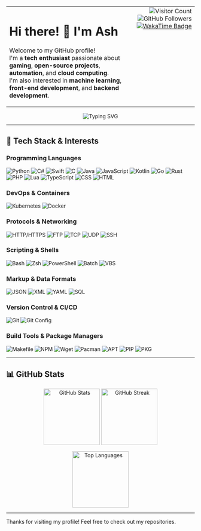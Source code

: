 <table width="100%">
  <tr>
    <td>
      <h1>Hi there! 👋 I'm Ash</h1>
      <p>
        Welcome to my GitHub profile! <br>
        I'm a <strong>tech enthusiast</strong> passionate about <strong>gaming</strong>, <strong>open-source projects</strong>, <strong>automation</strong>, and <strong>cloud computing</strong>.<br>
        I'm also interested in <strong>machine learning</strong>, <strong>front-end development</strong>, and <strong>backend development</strong>.
      </p>
    </td>
    <td align="right" style="vertical-align: top;">
      <img src="https://komarev.com/ghpvc/?username=Ash1421&color=blueviolet&style=flat-square" alt="Visitor Count" />
      <img src="https://img.shields.io/github/followers/Ash1421?style=social&color=purple" alt="GitHub Followers" />
      <a href="https://wakatime.com/@dfdffe14-322b-4a5b-aea8-bfecd3434d3f">
        <img src="https://wakatime.com/badge/user/dfdffe14-322b-4a5b-aea8-bfecd3434d3f.svg" alt="WakaTime Badge" />
      </a>
    </td>
  </tr>
</table>


<p align="center">
  <img src="https://readme-typing-svg.herokuapp.com?font=Fira+Code&size=22&duration=4000&color=9B59B6&center=true&lines=Hi+there!+I'm+Ash+👋;Tech+enthusiast+and+gamer;Always+learning+new+things!" alt="Typing SVG">
</p>

---

## 🔧 Tech Stack & Interests

### Programming Languages  
<img src="https://img.shields.io/badge/Python-6A5ACD?style=for-the-badge&logo=python&logoColor=white" alt="Python" />  
<img src="https://img.shields.io/badge/C%23-800080?style=for-the-badge&logo=c-sharp&logoColor=white" alt="C#" />  
<img src="https://img.shields.io/badge/Swift-9B59B6?style=for-the-badge&logo=swift&logoColor=white" alt="Swift" />  
<img src="https://img.shields.io/badge/C-4B0082?style=for-the-badge&logo=c&logoColor=white" alt="C" />  
<img src="https://img.shields.io/badge/Java-8E44AD?style=for-the-badge&logo=java&logoColor=white" alt="Java" />  
<img src="https://img.shields.io/badge/JavaScript-7D3C98?style=for-the-badge&logo=javascript&logoColor=white" alt="JavaScript" />  
<img src="https://img.shields.io/badge/Kotlin-7B68EE?style=for-the-badge&logo=kotlin&logoColor=white" alt="Kotlin" />  
<img src="https://img.shields.io/badge/Go-512E5F?style=for-the-badge&logo=go&logoColor=white" alt="Go" />  
<img src="https://img.shields.io/badge/Rust-000000?style=for-the-badge&logo=rust&logoColor=white" alt="Rust" />  
<img src="https://img.shields.io/badge/PHP-8892BF?style=for-the-badge&logo=php&logoColor=white" alt="PHP" />  
<img src="https://img.shields.io/badge/Lua-7D3C98?style=for-the-badge&logo=lua&logoColor=white" alt="Lua" />  
<img src="https://img.shields.io/badge/TypeScript-3178C6?style=for-the-badge&logo=typescript&logoColor=white" alt="TypeScript" />  
<img src="https://img.shields.io/badge/CSS-6C3483?style=for-the-badge&logo=css3&logoColor=white" alt="CSS" />  
<img src="https://img.shields.io/badge/HTML-7D3C98?style=for-the-badge&logo=html5&logoColor=white" alt="HTML" />  

### DevOps & Containers  
<img src="https://img.shields.io/badge/Kubernetes-326CE5?style=for-the-badge&logo=kubernetes&logoColor=white" alt="Kubernetes" />  
<img src="https://img.shields.io/badge/Docker-5A33A3?style=for-the-badge&logo=docker&logoColor=white" alt="Docker" />  

### Protocols & Networking  
<img src="https://img.shields.io/badge/HTTP-5A379C?style=for-the-badge&logo=http&logoColor=white" alt="HTTP/HTTPS" />  
<img src="https://img.shields.io/badge/FTP-6C3483?style=for-the-badge&logo=ftp&logoColor=white" alt="FTP" />  
<img src="https://img.shields.io/badge/TCP-7D3C98?style=for-the-badge&logo=tcp&logoColor=white" alt="TCP" />  
<img src="https://img.shields.io/badge/UDP-8A2BE2?style=for-the-badge&logo=udp&logoColor=white" alt="UDP" />  
<img src="https://img.shields.io/badge/SSH-6E4C98?style=for-the-badge&logo=ssh&logoColor=white" alt="SSH" />  

### Scripting & Shells  
<img src="https://img.shields.io/badge/Bash-6A5ACD?style=for-the-badge&logo=gnu-bash&logoColor=white" alt="Bash" />  
<img src="https://img.shields.io/badge/Zsh-7D3C98?style=for-the-badge&logo=zsh&logoColor=white" alt="Zsh" />  
<img src="https://img.shields.io/badge/PowerShell-6C3483?style=for-the-badge&logo=powershell&logoColor=white" alt="PowerShell" />  
<img src="https://img.shields.io/badge/Batch-593196?style=for-the-badge&logo=windows-terminal&logoColor=white" alt="Batch" />  
<img src="https://img.shields.io/badge/VBS-7B68EE?style=for-the-badge&logo=visual-basic&logoColor=white" alt="VBS" />  

### Markup & Data Formats  
<img src="https://img.shields.io/badge/JSON-4A235A?style=for-the-badge&logo=json&logoColor=white" alt="JSON" />  
<img src="https://img.shields.io/badge/XML-6A5ACD?style=for-the-badge&logo=xml&logoColor=white" alt="XML" />  
<img src="https://img.shields.io/badge/YAML-512E5F?style=for-the-badge&logo=yaml&logoColor=white" alt="YAML" />  
<img src="https://img.shields.io/badge/SQL-5B2C6F?style=for-the-badge&logo=postgresql&logoColor=white" alt="SQL" />  

### Version Control & CI/CD  
<img src="https://img.shields.io/badge/git-5A379C?style=for-the-badge&logo=git&logoColor=white" alt="Git" />  
<img src="https://img.shields.io/badge/gitconfig-6A5ACD?style=for-the-badge&logo=git&logoColor=white" alt="Git Config" />  

### Build Tools & Package Managers  
<img src="https://img.shields.io/badge/Makefile-3776AB?style=for-the-badge&logo=gnu&logoColor=white" alt="Makefile" />  
<img src="https://img.shields.io/badge/NPM-CB3837?style=for-the-badge&logo=npm&logoColor=white" alt="NPM" />  
<img src="https://img.shields.io/badge/wget-6A5ACD?style=for-the-badge&logo=wget&logoColor=white" alt="Wget" />  
<img src="https://img.shields.io/badge/pacman-6A5ACD?style=for-the-badge&logo=archlinux&logoColor=white" alt="Pacman" />  
<img src="https://img.shields.io/badge/apt-6A5ACD?style=for-the-badge&logo=debian&logoColor=white" alt="APT" />  
<img src="https://img.shields.io/badge/pip-6A5ACD?style=for-the-badge&logo=python&logoColor=white" alt="PIP" />  
<img src="https://img.shields.io/badge/pkg-6A5ACD?style=for-the-badge&logo=freebsd&logoColor=white" alt="PKG" />  

---

## 📊 GitHub Stats  

<p align="center">
  <img src="https://github-readme-stats.vercel.app/api?username=Ash1421&show_icons=true&theme=tokyonight" alt="GitHub Stats" height="150"/>
  <img src="https://streak-stats.demolab.com/?user=Ash1421&theme=tokyonight" alt="GitHub Streak" height="150"/>
</p>  

<p align="center">
  <img src="https://github-readme-stats.vercel.app/api/top-langs/?username=Ash1421&layout=compact&theme=tokyonight" alt="Top Languages" height="150"/>
</p>  

---

Thanks for visiting my profile! Feel free to check out my repositories.
